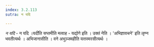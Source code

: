 ```yaml
---
index: 3.2.113
sutra: न यदि

---
```

_न यदि_ - न यदि ।यदी॑ति सप्तमीति मत्वाह - यद्योगे इति । उक्तं नेति । 'अभिज्ञावचने' इति लृण्न भवतीत्यर्थः । अभिजानासीति । वने अभुञ्जमहीति यत्तस्मरसीत्यर्थः ।